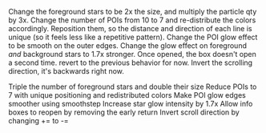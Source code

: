 <!-- User Input -->

Change the foreground stars to be 2x the size, and multiply the particle qty by 3x.
Change the number of POIs from 10 to 7 and re-distribute the colors accordingly. Reposition them, so the distance and direction of each line is unique (so it feels less like a repetitive pattern).
Change the POI glow effect to be smooth on the outer edges. 
Change the glow effect on foreground *and* background stars to 1.7x stronger.
Once opened, the box doesn't open a second time. revert to the previous behavior for now.
Invert the scrolling direction, it's backwards right now.



<!-- Agent Output -->

Triple the number of foreground stars and double their size
Reduce POIs to 7 with unique positioning and redistributed colors
Make POI glow edges smoother using smoothstep
Increase star glow intensity by 1.7x
Allow info boxes to reopen by removing the early return
Invert scroll direction by changing += to -=